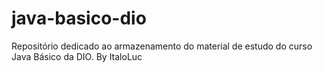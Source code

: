 # java-basico-dio
Repositório dedicado ao armazenamento do material de estudo do curso Java Básico da DIO.
By ItaloLuc

